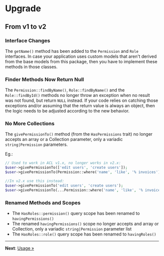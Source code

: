 # Upgrade

## From v1 to v2

### Interface Changes

The `getName()` method has been added to the `Permission` and `Role` interfaces.
In case your application uses custom models that aren't derived from the base models from this package,
then you have to implement these methods in those classes.

### Finder Methods Now Return Null

The `Permission::findByName()`, `Role::findByName()` and the `Role::findById()` methods no longer throw an exception
when no result was not found, but return `NULL` instead. If your code relies on catching those exceptions and/or assuming
that the return value is always an object, then the logic needs to be adjusted according to the new behavior.

### No More Collections

The `givePermissionTo()` method (from the `HasPermissions` trait) no longer accepts an array or a Collection parameter,
only a variadic `string|Permission` parameters.

Eg.:

```php
// Used to work in ACL v1.x, no longer works in v2.x:
$user->givePermissionTo(['edit users', 'create users']);
$user->givePermissionTo(Permission::where('name', 'like', '% invoices')->get());

//In v2.x use this instead:
$user->givePermissionTo('edit users', 'create users');
$user->givePermissionTo(...Permission::where('name', 'like', '% invoices')->get()->all());
```

### Renamed Methods and Scopes

- The `HasRoles::permission()` query scope has been renamed to `havingPermissions()`
- The renamed `havingPermissions()` scope no longer accepts and array or Collection, only a variadic `string|Permission` parameter list
- The `HasRoles::role()` query scope has been renamed to `havingRoles()`

---

**Next**: [Usage &raquo;](usage.md)

